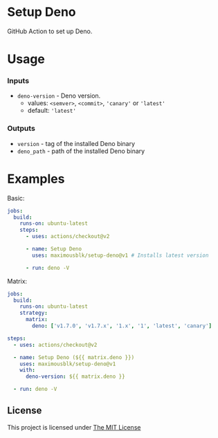 # Setup Deno

GitHub Action to set up Deno.

# Usage

### Inputs

- `deno-version` - Deno version.
  - values: `<semver>`, `<commit>`, `'canary'` or `'latest'`
  - default: `'latest'`

### Outputs

- `version` - tag of the installed Deno binary
- `deno_path` - path of the installed Deno binary

# Examples

Basic:

```yml
jobs:
  build:
    runs-on: ubuntu-latest
    steps:
      - uses: actions/checkout@v2

      - name: Setup Deno
        uses: maximousblk/setup-deno@v1 # Installs latest version

      - run: deno -V
```

Matrix:

```yaml
jobs:
  build:
    runs-on: ubuntu-latest
    strategy:
      matrix:
        deno: ['v1.7.0', 'v1.7.x', '1.x', '1', 'latest', 'canary']

steps:
  - uses: actions/checkout@v2

  - name: Setup Deno (${{ matrix.deno }})
    uses: maximousblk/setup-deno@v1
    with:
      deno-version: ${{ matrix.deno }}

  - run: deno -V
```

## License

This project is licensed under [The MIT License](./LICENSE)
